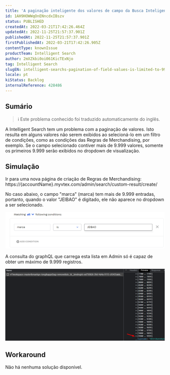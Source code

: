 ```yaml
---
title: 'A paginação inteligente dos valores de campo da Busca Inteligente é limitada a 9.999 itens'
id: 1AH9HOWWqOnENncdxIBszv
status: PUBLISHED
createdAt: 2022-03-21T17:42:26.464Z
updatedAt: 2022-11-25T21:57:37.901Z
publishedAt: 2022-11-25T21:57:37.901Z
firstPublishedAt: 2022-03-21T17:42:26.905Z
contentType: knownIssue
productTeam: Intelligent Search
author: 2mXZkbi0oi061KicTExNjo
tag: Intelligent Search
slugEN: intelligent-searchs-pagination-of-field-values-is-limited-to-9999-items
locale: pt
kiStatus: Backlog
internalReference: 428486
---
```


## Sumário

>ℹ️ Este problema conhecido foi traduzido automaticamente do inglês.


A Intelligent Search tem um problema com a paginação de valores. Isto resulta em alguns valores não serem exibidos ao selecioná-lo em um filtro de condições, como as condições das Regras de Merchandising, por exemplo. Se o campo selecionado contiver mais de 9.999 valores, somente os primeiros 9.999 serão exibidos no dropdown de visualização.



## Simulação


Ir para uma nova página de criação de Regras de Merchandising:
https://{accountName}.myvtex.com/admin/search/custom-result/create/

No caso abaixo, o campo "marca" (marca) tem mais de 9.999 entradas, portanto, quando o valor "JEIBAO" é digitado, ele não aparece no dropdown a ser selecionado.

 ![](https://raw.githubusercontent.com/vtexdocs/help-center-content/refs/heads/main/docs/pt/known-issues/Intelligent%20Search/a-paginacao-inteligente-dos-valores-de-campo-da-busca-inteligente-e-limitada-a-9999-itens_1.png)

A consulta do graphQL que carrega esta lista em Admin só é capaz de obter um máximo de 9.999 registros.

 ![](https://raw.githubusercontent.com/vtexdocs/help-center-content/refs/heads/main/docs/pt/known-issues/Intelligent%20Search/a-paginacao-inteligente-dos-valores-de-campo-da-busca-inteligente-e-limitada-a-9999-itens_2.png)



## Workaround


Não há nenhuma solução disponível.

